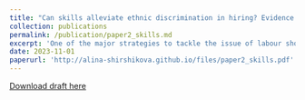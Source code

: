 ```yaml
---
title: "Can skills alleviate ethnic discrimination in hiring? Evidence from the German apprenticeship market"
collection: publications
permalink: /publication/paper2_skills.md
excerpt: 'One of the major strategies to tackle the issue of labour shortages across European countries is to promote labour mobility and attract individuals from both within and outside of Europe. However, ethnic discrimination can serve as a substantial barrier, rendering attempts to attract people from abroad less efficient. In this study, we investigate whether the social, digital, and analytical skills of job applicants, as well as their knowledge about the profession, can mitigate ethnic disparities in entry-level positions in the labour market. We conducted a survey experiment among a large, nationally representative sample of German firms that hire apprentices. We asked recruiters to evaluate the probability of inviting fictitious applicants to a job interview based on randomised characteristics, including ethnicity, skill quality, gender, time of residence, and education level. Our results show heterogeneous effects of skills on ethnic discrimination. While social skills help alleviate discrimination, our results also indicate that discrimination intensifies at higher levels of knowledge about the profession, implying greater disparities due to ethnic discrimination at the top of the skill distribution. We also show that the effect of skills differs depending on the ethnicity of the applicant.'
date: 2023-11-01
paperurl: 'http://alina-shirshikova.github.io/files/paper2_skills.pdf'
---
```

[Download draft here](http://alina-shirshikova.github.io/files/paper2_skills.pdf)

